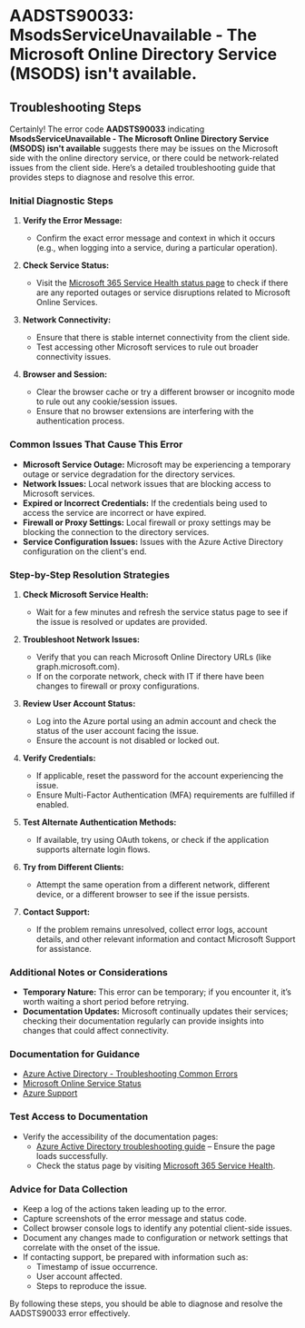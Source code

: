 
# AADSTS90033: MsodsServiceUnavailable - The Microsoft Online Directory Service (MSODS) isn't available.


## Troubleshooting Steps
Certainly! The error code **AADSTS90033** indicating **MsodsServiceUnavailable - The Microsoft Online Directory Service (MSODS) isn't available** suggests there may be issues on the Microsoft side with the online directory service, or there could be network-related issues from the client side. Here’s a detailed troubleshooting guide that provides steps to diagnose and resolve this error.

### **Initial Diagnostic Steps**

1. **Verify the Error Message:**
   - Confirm the exact error message and context in which it occurs (e.g., when logging into a service, during a particular operation).

2. **Check Service Status:**
   - Visit the [Microsoft 365 Service Health status page](https://portal.office.com/servicestatus) to check if there are any reported outages or service disruptions related to Microsoft Online Services.

3. **Network Connectivity:**
   - Ensure that there is stable internet connectivity from the client side.
   - Test accessing other Microsoft services to rule out broader connectivity issues.

4. **Browser and Session:**
   - Clear the browser cache or try a different browser or incognito mode to rule out any cookie/session issues.
   - Ensure that no browser extensions are interfering with the authentication process.

### **Common Issues That Cause This Error**

- **Microsoft Service Outage:** Microsoft may be experiencing a temporary outage or service degradation for the directory services.
- **Network Issues:** Local network issues that are blocking access to Microsoft services.
- **Expired or Incorrect Credentials:** If the credentials being used to access the service are incorrect or have expired.
- **Firewall or Proxy Settings:** Local firewall or proxy settings may be blocking the connection to the directory services.
- **Service Configuration Issues:** Issues with the Azure Active Directory configuration on the client's end.

### **Step-by-Step Resolution Strategies**

1. **Check Microsoft Service Health:**
   - Wait for a few minutes and refresh the service status page to see if the issue is resolved or updates are provided.

2. **Troubleshoot Network Issues:**
   - Verify that you can reach Microsoft Online Directory URLs (like graph.microsoft.com).
   - If on the corporate network, check with IT if there have been changes to firewall or proxy configurations.

3. **Review User Account Status:**
   - Log into the Azure portal using an admin account and check the status of the user account facing the issue.
   - Ensure the account is not disabled or locked out.

4. **Verify Credentials:**
   - If applicable, reset the password for the account experiencing the issue.
   - Ensure Multi-Factor Authentication (MFA) requirements are fulfilled if enabled.

5. **Test Alternate Authentication Methods:**
   - If available, try using OAuth tokens, or check if the application supports alternate login flows.

6. **Try from Different Clients:**
   - Attempt the same operation from a different network, different device, or a different browser to see if the issue persists.

7. **Contact Support:**
   - If the problem remains unresolved, collect error logs, account details, and other relevant information and contact Microsoft Support for assistance.

### **Additional Notes or Considerations**

- **Temporary Nature:** This error can be temporary; if you encounter it, it’s worth waiting a short period before retrying.
- **Documentation Updates:** Microsoft continually updates their services; checking their documentation regularly can provide insights into changes that could affect connectivity.

### **Documentation for Guidance**

- [Azure Active Directory - Troubleshooting Common Errors](https://learn.microsoft.com/en-us/azure/active-directory/develop/active-directory-authentication-scenarios)
- [Microsoft Online Service Status](https://portal.office.com/servicestatus)
- [Azure Support](https://azure.microsoft.com/en-us/support/contact/)

### **Test Access to Documentation**

- Verify the accessibility of the documentation pages:
   - [Azure Active Directory troubleshooting guide](https://learn.microsoft.com/en-us/azure/active-directory/develop/active-directory-authentication-scenarios) – Ensure the page loads successfully.
   - Check the status page by visiting [Microsoft 365 Service Health](https://portal.office.com/servicestatus).

### **Advice for Data Collection**

- Keep a log of the actions taken leading up to the error.
- Capture screenshots of the error message and status code.
- Collect browser console logs to identify any potential client-side issues.
- Document any changes made to configuration or network settings that correlate with the onset of the issue.
- If contacting support, be prepared with information such as:
  - Timestamp of issue occurrence.
  - User account affected.
  - Steps to reproduce the issue.
  
By following these steps, you should be able to diagnose and resolve the AADSTS90033 error effectively.